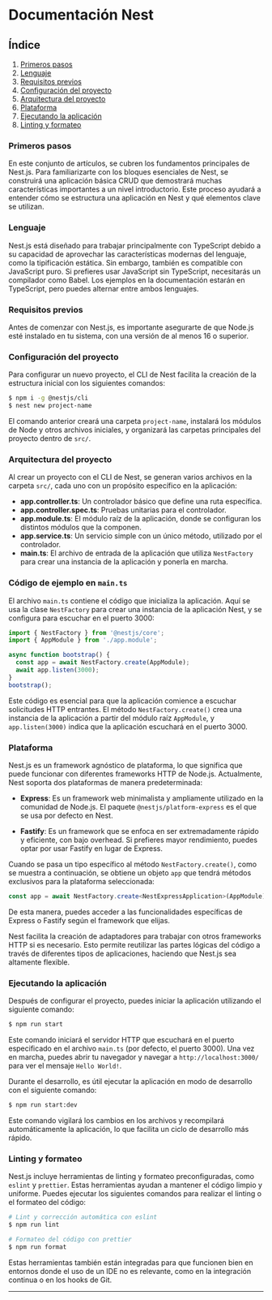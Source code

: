 # Documentación Nest

## Índice
1. [Primeros pasos](#primeros-pasos)
1. [Lenguaje](#lenguaje)
1. [Requisitos previos](#requisitos-previos)
1. [Configuración del proyecto](#configuración-del-proyecto)
1. [Arquitectura del proyecto](#arquitectura-del-proyecto)
1. [Plataforma](#plataforma)
1. [Ejecutando la aplicación](#ejecutando-la-aplicación)
1. [Linting y formateo](#linting-y-formateo)

### Primeros pasos

En este conjunto de artículos, se cubren los fundamentos principales de Nest.js. Para familiarizarte con los bloques esenciales de Nest, se construirá una aplicación básica CRUD que demostrará muchas características importantes a un nivel introductorio. Este proceso ayudará a entender cómo se estructura una aplicación en Nest y qué elementos clave se utilizan.

### Lenguaje

Nest.js está diseñado para trabajar principalmente con TypeScript debido a su capacidad de aprovechar las características modernas del lenguaje, como la tipificación estática. Sin embargo, también es compatible con JavaScript puro. Si prefieres usar JavaScript sin TypeScript, necesitarás un compilador como Babel. Los ejemplos en la documentación estarán en TypeScript, pero puedes alternar entre ambos lenguajes.

### Requisitos previos

Antes de comenzar con Nest.js, es importante asegurarte de que Node.js esté instalado en tu sistema, con una versión de al menos 16 o superior.

### Configuración del proyecto

Para configurar un nuevo proyecto, el CLI de Nest facilita la creación de la estructura inicial con los siguientes comandos:

```bash
$ npm i -g @nestjs/cli
$ nest new project-name
```

El comando anterior creará una carpeta `project-name`, instalará los módulos de Node y otros archivos iniciales, y organizará las carpetas principales del proyecto dentro de `src/`.

### Arquitectura del proyecto

Al crear un proyecto con el CLI de Nest, se generan varios archivos en la carpeta `src/`, cada uno con un propósito específico en la aplicación:

- **app.controller.ts**: Un controlador básico que define una ruta específica.
- **app.controller.spec.ts**: Pruebas unitarias para el controlador.
- **app.module.ts**: El módulo raíz de la aplicación, donde se configuran los distintos módulos que la componen.
- **app.service.ts**: Un servicio simple con un único método, utilizado por el controlador.
- **main.ts**: El archivo de entrada de la aplicación que utiliza `NestFactory` para crear una instancia de la aplicación y ponerla en marcha.

### Código de ejemplo en `main.ts`

El archivo `main.ts` contiene el código que inicializa la aplicación. Aquí se usa la clase `NestFactory` para crear una instancia de la aplicación Nest, y se configura para escuchar en el puerto 3000:

```typescript
import { NestFactory } from '@nestjs/core';
import { AppModule } from './app.module';

async function bootstrap() {
  const app = await NestFactory.create(AppModule);
  await app.listen(3000);
}
bootstrap();
```

Este código es esencial para que la aplicación comience a escuchar solicitudes HTTP entrantes. El método `NestFactory.create()` crea una instancia de la aplicación a partir del módulo raíz `AppModule`, y `app.listen(3000)` indica que la aplicación escuchará en el puerto 3000.

### Plataforma

Nest.js es un framework agnóstico de plataforma, lo que significa que puede funcionar con diferentes frameworks HTTP de Node.js. Actualmente, Nest soporta dos plataformas de manera predeterminada:

- **Express**: Es un framework web minimalista y ampliamente utilizado en la comunidad de Node.js. El paquete `@nestjs/platform-express` es el que se usa por defecto en Nest.

- **Fastify**: Es un framework que se enfoca en ser extremadamente rápido y eficiente, con bajo overhead. Si prefieres mayor rendimiento, puedes optar por usar Fastify en lugar de Express.

Cuando se pasa un tipo específico al método `NestFactory.create()`, como se muestra a continuación, se obtiene un objeto `app` que tendrá métodos exclusivos para la plataforma seleccionada:

```typescript
const app = await NestFactory.create<NestExpressApplication>(AppModule);
```

De esta manera, puedes acceder a las funcionalidades específicas de Express o Fastify según el framework que elijas.

Nest facilita la creación de adaptadores para trabajar con otros frameworks HTTP si es necesario. Esto permite reutilizar las partes lógicas del código a través de diferentes tipos de aplicaciones, haciendo que Nest.js sea altamente flexible.

### Ejecutando la aplicación

Después de configurar el proyecto, puedes iniciar la aplicación utilizando el siguiente comando:

```bash
$ npm run start
```

Este comando iniciará el servidor HTTP que escuchará en el puerto especificado en el archivo `main.ts` (por defecto, el puerto 3000). Una vez en marcha, puedes abrir tu navegador y navegar a `http://localhost:3000/` para ver el mensaje `Hello World!`.

Durante el desarrollo, es útil ejecutar la aplicación en modo de desarrollo con el siguiente comando:

```bash
$ npm run start:dev
```

Este comando vigilará los cambios en los archivos y recompilará automáticamente la aplicación, lo que facilita un ciclo de desarrollo más rápido.

### Linting y formateo

Nest.js incluye herramientas de linting y formateo preconfiguradas, como `eslint` y `prettier`. Estas herramientas ayudan a mantener el código limpio y uniforme. Puedes ejecutar los siguientes comandos para realizar el linting o el formateo del código:

```bash
# Lint y corrección automática con eslint
$ npm run lint

# Formateo del código con prettier
$ npm run format
```

Estas herramientas también están integradas para que funcionen bien en entornos donde el uso de un IDE no es relevante, como en la integración continua o en los hooks de Git.

---
